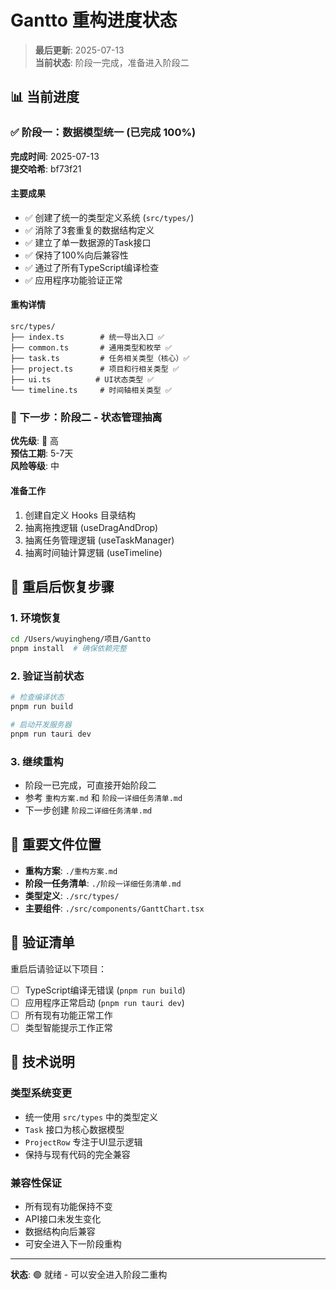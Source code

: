 # Gantto 重构进度状态

> **最后更新**: 2025-07-13  
> **当前状态**: 阶段一完成，准备进入阶段二

## 📊 当前进度

### ✅ 阶段一：数据模型统一 (已完成 100%)

**完成时间**: 2025-07-13  
**提交哈希**: bf73f21

#### 主要成果
- ✅ 创建了统一的类型定义系统 (`src/types/`)
- ✅ 消除了3套重复的数据结构定义
- ✅ 建立了单一数据源的Task接口
- ✅ 保持了100%向后兼容性
- ✅ 通过了所有TypeScript编译检查
- ✅ 应用程序功能验证正常

#### 重构详情
```
src/types/
├── index.ts        # 统一导出入口 ✅
├── common.ts       # 通用类型和枚举 ✅
├── task.ts         # 任务相关类型（核心）✅
├── project.ts      # 项目和行相关类型 ✅
├── ui.ts          # UI状态类型 ✅
└── timeline.ts     # 时间轴相关类型 ✅
```

### 🚀 下一步：阶段二 - 状态管理抽离

**优先级**: 🔴 高  
**预估工期**: 5-7天  
**风险等级**: 中

#### 准备工作
1. 创建自定义 Hooks 目录结构
2. 抽离拖拽逻辑 (useDragAndDrop)
3. 抽离任务管理逻辑 (useTaskManager)
4. 抽离时间轴计算逻辑 (useTimeline)

## 🔧 重启后恢复步骤

### 1. 环境恢复
```bash
cd /Users/wuyingheng/项目/Gantto
pnpm install  # 确保依赖完整
```

### 2. 验证当前状态
```bash
# 检查编译状态
pnpm run build

# 启动开发服务器
pnpm run tauri dev
```

### 3. 继续重构
- 阶段一已完成，可直接开始阶段二
- 参考 `重构方案.md` 和 `阶段一详细任务清单.md`
- 下一步创建 `阶段二详细任务清单.md`

## 📁 重要文件位置

- **重构方案**: `./重构方案.md`
- **阶段一任务清单**: `./阶段一详细任务清单.md`
- **类型定义**: `./src/types/`
- **主要组件**: `./src/components/GanttChart.tsx`

## 🎯 验证清单

重启后请验证以下项目：
- [ ] TypeScript编译无错误 (`pnpm run build`)
- [ ] 应用程序正常启动 (`pnpm run tauri dev`)
- [ ] 所有现有功能正常工作
- [ ] 类型智能提示工作正常

## 📝 技术说明

### 类型系统变更
- 统一使用 `src/types` 中的类型定义
- `Task` 接口为核心数据模型
- `ProjectRow` 专注于UI显示逻辑
- 保持与现有代码的完全兼容

### 兼容性保证
- 所有现有功能保持不变
- API接口未发生变化
- 数据结构向后兼容
- 可安全进入下一阶段重构

---

**状态**: 🟢 就绪 - 可以安全进入阶段二重构